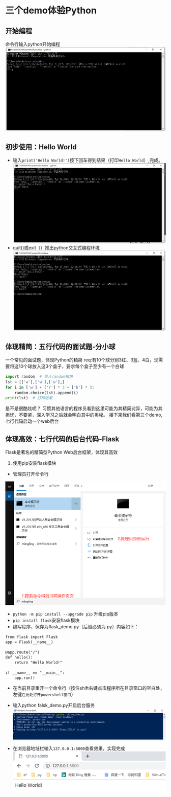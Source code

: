 # 三个demo体验Python

## 开始编程
命令行输入python开始编程
![](/assets/009.png)

## 初步使用：Hello World
- 输入`print('Hello World!')`按下回车得到结果（打印`Hello World`）,完成。
![](/assets/010.png)
- quit()或exit（）推出python交互式编程环境
![](/assets/011.png)

## 体现精简：五行代码的面试题-分小球
一个常见的面试题，体现Python的精简
req:有10个球分别3红、3蓝、4白，现需要将这10个球放入这3个盒子，要求每个盒子至少有一个白球
```python
import random  # 导入random模块
lst = [['w'],['w'],['w'],]
for i in ['w'] + ['r'] * 3 + ['b'] * 3:
    random.choice(lst).append(i)
print(lst)  # 打印结果
```
是不是很酷炫呢？
习惯其他语言的程序员看到这里可能为其精简诧异，可能为其担忧，不要紧，深入学习之后就会明白其中的奥秘。
接下来我们看第三个demo,七行代码启动一个web后台


## 体现高效：七行代码的后台代码-Flask
Flask是著名的精简型Python Web后台框架，体现其高效
1. 使用pip安装flask模块
- 管理员打开命令行

![](/assets/013.png)
- `python -m pip install --upgrade pip` 升级pip版本
- `pip install flask`安装flask模块
- 编写程序，保存为flask_demo.py（后缀必须为.py）内容如下：


```
from flask import Flask
app = Flask(__name__)

@app.route("/")
def hello():
    return "Hello World!"
    
if __name__ == "__main__":
    app.run()
```


- 在当前目录重开一个命令行（按住shift右键点击程序所在目录窗口的空白处，左键`在此处打开powershell窗口`）
- 输入python falsk_demo.py开启后台服务
![![](/assets/014.png)](/assets/014.png)

- 在浏览器地址栏输入`127.0.0.1:5000`查看效果，实现完成
![](/assets/015.png)


